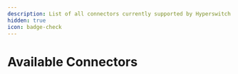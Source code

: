 ```yaml
---
description: List of all connectors currently supported by Hyperswitch
hidden: true
icon: badge-check
---
```


# Available Connectors

